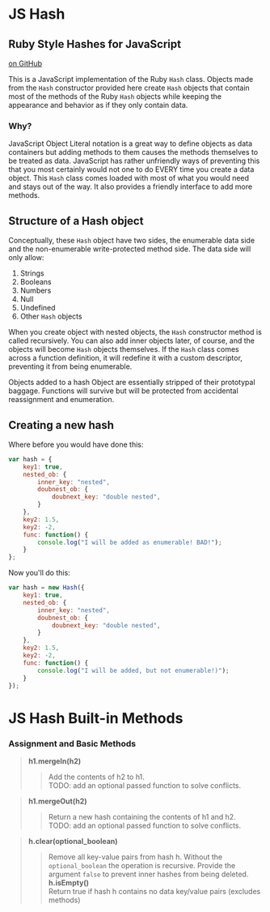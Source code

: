 # JS Hash

## Ruby Style Hashes for JavaScript

[on GitHub](http://github.com/Jeff-Russ/ruby-hash-for-js)  
	
This is a JavaScript implementation of the Ruby `Hash` class. Objects made from the `Hash` constructor provided here create `Hash` objects that contain most of the methods of the Ruby `Hash` objects while keeping the appearance and behavior as if they only contain data.  

### Why?  

JavaScript Object Literal notation is a great way to define objects as data containers but adding methods to them causes the methods themselves to be treated as data. JavaScript has rather unfriendly ways of preventing this that you most certainly would not one to do EVERY time you create a data object. This `Hash` class comes loaded with most of what you would need and stays out of the way. It also provides a friendly interface to add more methods.  

## Structure of a Hash object

Conceptually, these `Hash` object have two sides, the enumerable data side and the non-enumerable write-protected method side. The data side will only allow:  
 
1. Strings
2. Booleans
3. Numbers
4. Null
5. Undefined
6. Other `Hash` objects

When you create object with nested objects, the `Hash` constructor method is called recursively. You can also add inner objects later, of course, and the objects will become `Hash` objects themselves. If the `Hash` class comes across a function definition, it will redefine it with a custom descriptor, preventing it from being enumerable.  

Objects added to a hash Object are essentially stripped of their prototypal  baggage. Functions will survive but will be protected from accidental reassignment and enumeration.  

## Creating a new hash

Where before you would have done this:  

```javascript
var hash = {
	key1: true,
	nested_ob: {
		inner_key: "nested",
		doubnest_ob: {
			doubnext_key: "double nested",
		}
	},
	key2: 1.5,
	key2: -2,
	func: function() {
		console.log("I will be added as enumerable! BAD!");
	}
};
```

Now you'll do this:

```javascript
var hash = new Hash({
	key1: true,
	nested_ob: {
		inner_key: "nested",
		doubnest_ob: {
			doubnext_key: "double nested",
		}
	},
	key2: 1.5,
	key2: -2,
	func: function() {
		console.log("I will be added, but not enumerable!)");
	}
});
```


# JS Hash Built-in Methods

### Assignment and Basic Methods
    
> __h1.mergeIn(h2)__ 
>> Add the contents of h2 to h1.  
>> TODO: add an optional passed function to solve conflicts.

> __h1.mergeOut(h2)__
>> Return a new hash containing the contents of h1 and h2.  
>> TODO: add an optional passed function to solve conflicts.

> __h.clear(optional_boolean)__  
>> Remove all key-value pairs from hash h.
>> Without the `optional_boolean` the operation is recursive. Provide the argument `false` to prevent inner hashes from being deleted.  
> __h.isEmpty()__  
>> Return true if hash h contains no data key/value pairs (excludes methods)  
>> 
>> 
